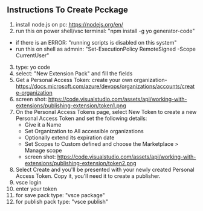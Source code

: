 
## Instructions To Create Pcckage

1. install node.js on pc: https://nodejs.org/en/
2. run this on power shell/vsc terminal: "npm install -g yo generator-code"
* if there is an ERROR: "running scripts is disabled on this system"
* run this on shell as admnin: "Set-ExecutionPolicy RemoteSigned -Scope CurrentUser"
3. type: yo code
4. select: "New Extension Pack" and fill the fields
5. Get a Personal Access Token: create your own organization- https://docs.microsoft.com/azure/devops/organizations/accounts/create-organization
6. screen shot: https://code.visualstudio.com/assets/api/working-with-extensions/publishing-extension/token1.png
7. On the Personal Access Tokens page, select New Token to create a new Personal Access Token and set the following details:
    - Give it a Name
    - Set Organization to All accessible organizations
    - Optionally extend its expiration date
    - Set Scopes to Custom defined and choose the Marketplace > Manage scope
    - screen shot: https://code.visualstudio.com/assets/api/working-with-extensions/publishing-extension/token2.png
8. Select Create and you'll be presented with your newly created Personal Access Token. Copy it, you'll need it to create a publisher.
10. vsce login <publisher name>
11. enter your token
12. for save pack type: "vsce package"
13. for publish pack type: "vsce publish"